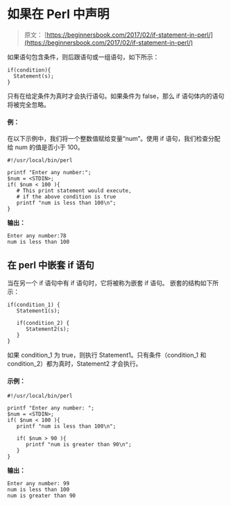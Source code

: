 # 如果在 Perl 中声明

> 原文： [https://beginnersbook.com/2017/02/if-statement-in-perl/](https://beginnersbook.com/2017/02/if-statement-in-perl/)

如果语句包含条件，则后跟语句或一组语句，如下所示：

```
if(condition){
  Statement(s);
}
```

只有在给定条件为真时才会执行语句。如果条件为 false，那么 if 语句体内的语句将被完全忽略。

#### 例：

在以下示例中，我们将一个整数值赋给变量“num”。使用 if 语句，我们检查分配给 num 的值是否小于 100。

```
#!/usr/local/bin/perl

printf "Enter any number:";
$num = <STDIN>;
if( $num < 100 ){
   # This print statement would execute,
   # if the above condition is true
   printf "num is less than 100\n";
}
```

**输出：**

```
Enter any number:78
num is less than 100
```

## 在 perl 中嵌套 if 语句

当在另一个 if 语句中有 if 语句时，它将被称为嵌套 if 语句。
嵌套的结构如下所示：

```
if(condition_1) {
   Statement1(s);

   if(condition_2) {
      Statement2(s);
   }
}
```

如果 condition_1 为 true，则执行 Statement1。只有条件（condition_1 和 condition_2）都为真时，Statement2 才会执行。

#### 示例：

```
#!/usr/local/bin/perl

printf "Enter any number: ";
$num = <STDIN>;
if( $num < 100 ){
   printf "num is less than 100\n";

   if( $num > 90 ){
      printf "num is greater than 90\n";
   }
}
```

**输出：**

```
Enter any number: 99
num is less than 100
num is greater than 90
```
